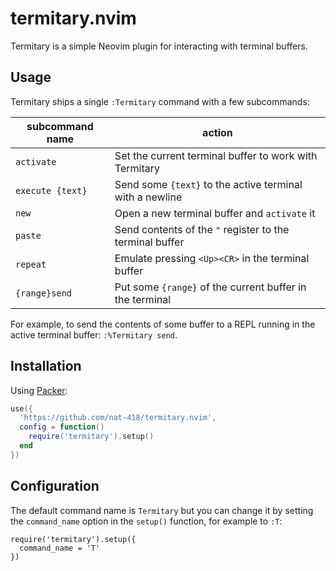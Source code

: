 termitary.nvim
==============

Termitary is a simple Neovim plugin for interacting with terminal buffers.

Usage
-----

Termitary ships a single `:Termitary` command with a few subcommands:

| subcommand name  | action                                                   |
| ---------------- | -------------------------------------------------------- |
| `activate`       | Set the current terminal buffer to work with Termitary   |
| `execute {text}` | Send some `{text}` to the active terminal with a newline |
| `new`            | Open a new terminal buffer and `activate` it             |
| `paste`          | Send contents of the `"` register to the terminal buffer |
| `repeat`         | Emulate pressing `<Up><CR>` in the terminal buffer       |
| `{range}send`    | Put some `{range}` of the current buffer in the terminal |

For example, to send the contents of some buffer to a REPL running in the
active terminal buffer: `:%Termitary send`.

Installation
------------

Using [Packer](https://github.com/wbthomason/packer.nvim):
```lua
use({
  'https://github.com/nat-418/termitary.nvim',
  config = function()
    require('termitary').setup()
  end
})
```

Configuration
-------------

The default command name is `Termitary` but you can change it by setting
the `command_name` option in the `setup()` function, for example to `:T`:

```
require('termitary').setup({
  command_name = 'T'
})
```
